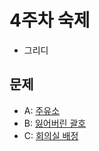 # 4주차 숙제
- 그리디

## 문제
- A: [주유소](https://www.acmicpc.net/problem/13305)
- B: [잃어버린 괄호](https://www.acmicpc.net/problem/1541)
- C: [회의실 배정](https://www.acmicpc.net/problem/1931)